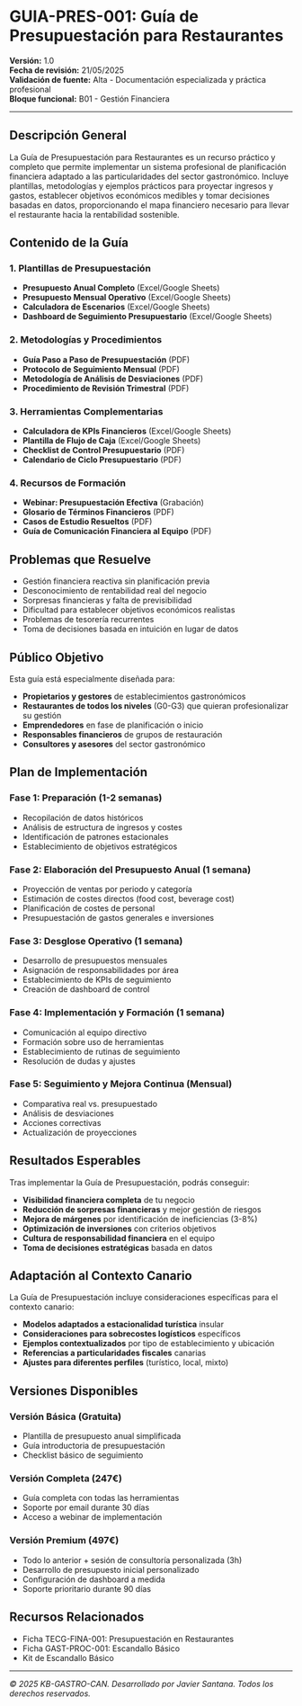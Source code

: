 # GUIA-PRES-001: Guía de Presupuestación para Restaurantes

**Versión:** 1.0  
**Fecha de revisión:** 21/05/2025  
**Validación de fuente:** Alta - Documentación especializada y práctica profesional  
**Bloque funcional:** B01 - Gestión Financiera

---

## Descripción General

La Guía de Presupuestación para Restaurantes es un recurso práctico y completo que permite implementar un sistema profesional de planificación financiera adaptado a las particularidades del sector gastronómico. Incluye plantillas, metodologías y ejemplos prácticos para proyectar ingresos y gastos, establecer objetivos económicos medibles y tomar decisiones basadas en datos, proporcionando el mapa financiero necesario para llevar el restaurante hacia la rentabilidad sostenible.

## Contenido de la Guía

### 1. Plantillas de Presupuestación
- **Presupuesto Anual Completo** (Excel/Google Sheets)
- **Presupuesto Mensual Operativo** (Excel/Google Sheets)
- **Calculadora de Escenarios** (Excel/Google Sheets)
- **Dashboard de Seguimiento Presupuestario** (Excel/Google Sheets)

### 2. Metodologías y Procedimientos
- **Guía Paso a Paso de Presupuestación** (PDF)
- **Protocolo de Seguimiento Mensual** (PDF)
- **Metodología de Análisis de Desviaciones** (PDF)
- **Procedimiento de Revisión Trimestral** (PDF)

### 3. Herramientas Complementarias
- **Calculadora de KPIs Financieros** (Excel/Google Sheets)
- **Plantilla de Flujo de Caja** (Excel/Google Sheets)
- **Checklist de Control Presupuestario** (PDF)
- **Calendario de Ciclo Presupuestario** (PDF)

### 4. Recursos de Formación
- **Webinar: Presupuestación Efectiva** (Grabación)
- **Glosario de Términos Financieros** (PDF)
- **Casos de Estudio Resueltos** (PDF)
- **Guía de Comunicación Financiera al Equipo** (PDF)

## Problemas que Resuelve

- Gestión financiera reactiva sin planificación previa
- Desconocimiento de rentabilidad real del negocio
- Sorpresas financieras y falta de previsibilidad
- Dificultad para establecer objetivos económicos realistas
- Problemas de tesorería recurrentes
- Toma de decisiones basada en intuición en lugar de datos

## Público Objetivo

Esta guía está especialmente diseñada para:

- **Propietarios y gestores** de establecimientos gastronómicos
- **Restaurantes de todos los niveles** (G0-G3) que quieran profesionalizar su gestión
- **Emprendedores** en fase de planificación o inicio
- **Responsables financieros** de grupos de restauración
- **Consultores y asesores** del sector gastronómico

## Plan de Implementación

### Fase 1: Preparación (1-2 semanas)
- Recopilación de datos históricos
- Análisis de estructura de ingresos y costes
- Identificación de patrones estacionales
- Establecimiento de objetivos estratégicos

### Fase 2: Elaboración del Presupuesto Anual (1 semana)
- Proyección de ventas por periodo y categoría
- Estimación de costes directos (food cost, beverage cost)
- Planificación de costes de personal
- Presupuestación de gastos generales e inversiones

### Fase 3: Desglose Operativo (1 semana)
- Desarrollo de presupuestos mensuales
- Asignación de responsabilidades por área
- Establecimiento de KPIs de seguimiento
- Creación de dashboard de control

### Fase 4: Implementación y Formación (1 semana)
- Comunicación al equipo directivo
- Formación sobre uso de herramientas
- Establecimiento de rutinas de seguimiento
- Resolución de dudas y ajustes

### Fase 5: Seguimiento y Mejora Continua (Mensual)
- Comparativa real vs. presupuestado
- Análisis de desviaciones
- Acciones correctivas
- Actualización de proyecciones

## Resultados Esperables

Tras implementar la Guía de Presupuestación, podrás conseguir:

- **Visibilidad financiera completa** de tu negocio
- **Reducción de sorpresas financieras** y mejor gestión de riesgos
- **Mejora de márgenes** por identificación de ineficiencias (3-8%)
- **Optimización de inversiones** con criterios objetivos
- **Cultura de responsabilidad financiera** en el equipo
- **Toma de decisiones estratégicas** basada en datos

## Adaptación al Contexto Canario

La Guía de Presupuestación incluye consideraciones específicas para el contexto canario:

- **Modelos adaptados a estacionalidad turística** insular
- **Consideraciones para sobrecostes logísticos** específicos
- **Ejemplos contextualizados** por tipo de establecimiento y ubicación
- **Referencias a particularidades fiscales** canarias
- **Ajustes para diferentes perfiles** (turístico, local, mixto)

## Versiones Disponibles

### Versión Básica (Gratuita)
- Plantilla de presupuesto anual simplificada
- Guía introductoria de presupuestación
- Checklist básico de seguimiento

### Versión Completa (247€)
- Guía completa con todas las herramientas
- Soporte por email durante 30 días
- Acceso a webinar de implementación

### Versión Premium (497€)
- Todo lo anterior + sesión de consultoría personalizada (3h)
- Desarrollo de presupuesto inicial personalizado
- Configuración de dashboard a medida
- Soporte prioritario durante 90 días

## Recursos Relacionados

- Ficha TECG-FINA-001: Presupuestación en Restaurantes
- Ficha GAST-PROC-001: Escandallo Básico
- Kit de Escandallo Básico

---

*© 2025 KB-GASTRO-CAN. Desarrollado por Javier Santana. Todos los derechos reservados.*

